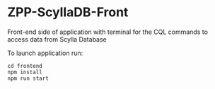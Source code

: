 # ZPP-ScyllaDB-Front
Front-end side of application with terminal for the CQL commands to access data from Scylla Database

To launch application run:

```
cd frontend
npm install
npm run start
```
